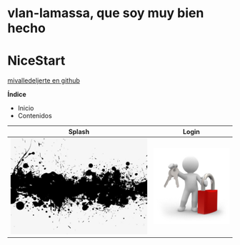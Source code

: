 # vlan-lamassa, que soy muy bien hecho
# NiceStart
[mivalledeljerte en github](https://github.com/mivalledeljerte)

**Índice**

* Inicio
* Contenidos

Splash | Login
-------|--------
![](img/splash.jpg) | ![](img/login.jpg)
